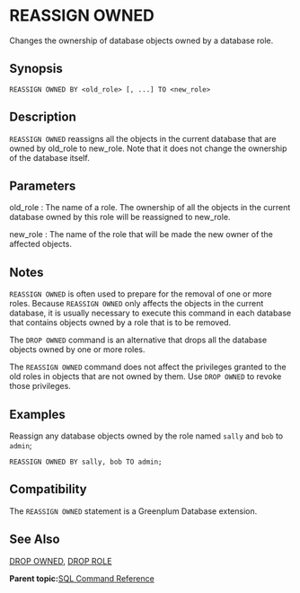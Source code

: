 # REASSIGN OWNED 

Changes the ownership of database objects owned by a database role.

## Synopsis 

``` {#sql_command_synopsis}
REASSIGN OWNED BY <old_role> [, ...] TO <new_role>
```

## Description 

`REASSIGN OWNED` reassigns all the objects in the current database that are owned by old\_role to new\_role. Note that it does not change the ownership of the database itself.

## Parameters 

old\_role
:   The name of a role. The ownership of all the objects in the current database owned by this role will be reassigned to new\_role.

new\_role
:   The name of the role that will be made the new owner of the affected objects.

## Notes 

`REASSIGN OWNED` is often used to prepare for the removal of one or more roles. Because `REASSIGN OWNED` only affects the objects in the current database, it is usually necessary to execute this command in each database that contains objects owned by a role that is to be removed.

The `DROP OWNED` command is an alternative that drops all the database objects owned by one or more roles.

The `REASSIGN OWNED` command does not affect the privileges granted to the old roles in objects that are not owned by them. Use `DROP OWNED` to revoke those privileges.

## Examples 

Reassign any database objects owned by the role named `sally` and `bob` to `admin`;

```
REASSIGN OWNED BY sally, bob TO admin;
```

## Compatibility 

The `REASSIGN OWNED` statement is a Greenplum Database extension.

## See Also 

[DROP OWNED](DROP_OWNED.html), [DROP ROLE](DROP_ROLE.html)

**Parent topic:**[SQL Command Reference](../sql_commands/sql_ref.html)

